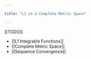 ```yaml
---

title: "L1 is a Complete Metric Space"

---
```


[[TODO]]
- [[L1 Integrable Functions]]
- [[Complete Metric Space]]
- [[Sequence Convergence]]